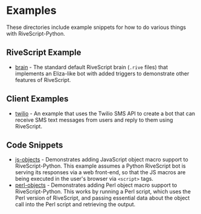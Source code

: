 # Examples

These directories include example snippets for how to do various things with
RiveScript-Python.

## RiveScript Example

* [brain](brain/) - The standard default RiveScript brain (`.rive` files) that
  implements an Eliza-like bot with added triggers to demonstrate other features
  of RiveScript.

## Client Examples

* [twilio](twilio/) - An example that uses the Twilio SMS API to create a bot
  that can receive SMS text messages from users and reply to them using
  RiveScript.

## Code Snippets

* [js-objects](js-objects/) - Demonstrates adding JavaScript object macro
  support to RiveScript-Python. This example assumes a Python RiveScript bot is
  serving its responses via a web front-end, so that the JS macros are being
  executed in the user's browser via `<script>` tags.
* [perl-objects](perl-objects/) - Demonstrates adding Perl object macro support
  to RiveScript-Python. This works by running a Perl script, which uses the Perl
  version of RiveScript, and passing essential data about the object call into
  the Perl script and retrieving the output.
